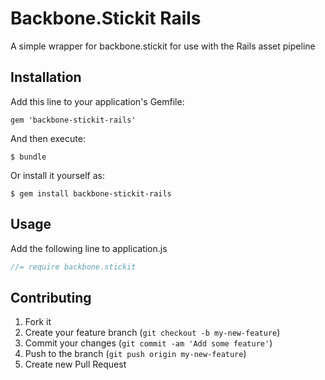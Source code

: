 # Backbone.Stickit Rails

A simple wrapper for backbone.stickit for use with the Rails asset pipeline

## Installation

Add this line to your application's Gemfile:

    gem 'backbone-stickit-rails'

And then execute:

    $ bundle

Or install it yourself as:

    $ gem install backbone-stickit-rails

## Usage

Add the following line to application.js

```javascript
//= require backbone.stickit
```

## Contributing

1. Fork it
2. Create your feature branch (`git checkout -b my-new-feature`)
3. Commit your changes (`git commit -am 'Add some feature'`)
4. Push to the branch (`git push origin my-new-feature`)
5. Create new Pull Request
